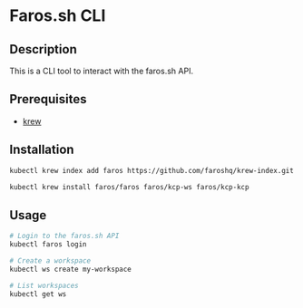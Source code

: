 # Faros.sh CLI

## Description

This is a CLI tool to interact with the faros.sh API.

## Prerequisites

- [krew](https://krew.sigs.k8s.io/docs/user-guide/setup/install/)


## Installation

```bash
kubectl krew index add faros https://github.com/faroshq/krew-index.git

kubectl krew install faros/faros faros/kcp-ws faros/kcp-kcp
```

## Usage

```bash
# Login to the faros.sh API
kubectl faros login

# Create a workspace
kubectl ws create my-workspace

# List workspaces
kubectl get ws
```

